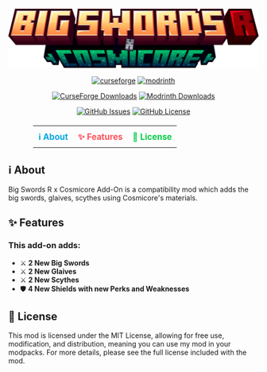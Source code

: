 ![Big Swords R x Cosmicore Logo](https://github.com/Starexify/BigSwordsRxCosmicore/blob/1.21-neo/src/main/resources/bsrxcc_logo.png?raw=true)

<p align="center">
  <a href="https://www.curseforge.com/minecraft/mc-mods/bsrxcc"><img alt="curseforge" height="56" src="https://cdn.jsdelivr.net/npm/@intergrav/devins-badges@3/assets/cozy/available/curseforge_vector.svg"></a>
  <a href="https://modrinth.com/mod/bsrxcc"><img alt="modrinth" height="56" src="https://cdn.jsdelivr.net/npm/@intergrav/devins-badges@3/assets/cozy/available/modrinth_vector.svg"></a>
</p>

<p align="center">
  <a href="https://www.curseforge.com/minecraft/mc-mods/bsrxcc"><img alt="CurseForge Downloads" src="https://img.shields.io/curseforge/dt/1144559?style=for-the-badge&logo=curseforge&color=96000C"></a>
  <a href="https://modrinth.com/mod/bsrxcc"><img alt="Modrinth Downloads" src="https://img.shields.io/modrinth/dt/EIVp5T0t?style=for-the-badge&logo=modrinth&color=96000C"></a>
</p>

<p align="center">
  <a href="https://github.com/Starexify/BigSwordsRxCosmicore/issues"><img alt="GitHub Issues" src="https://img.shields.io/github/issues/Starexify/BigSwordsRxCosmicore?style=for-the-badge&color=96000C"></a>
  <a href="https://github.com/Starexify/BigSwordsRxCosmicore/blob/main/LICENSE"><img alt="GitHub License" src="https://img.shields.io/github/license/Starexify/BigSwordsRxCosmicore?style=for-the-badge&color=96000C"></a>
</p>


<table align="center" style="border-collapse: collapse; margin: 20px auto; width: 80%;">
  <tr>
    <td align="center" style="border: none; padding: 10px;">
      <a href="#%E2%84%B9%EF%B8%8F-about" style="text-decoration: none; color: #00A7E1; font-size: 1.2em; font-weight: bold; transition: color 0.3s ease;">
        ℹ️ About 
      </a>
    </td>
    <td align="center" style="border: none; padding: 10px;">
      <a href="#-features" style="text-decoration: none; color: #FF4F58; font-size: 1.2em; font-weight: bold; transition: color 0.3s ease;">
        ✨ Features
      </a>
    </td>
    <td align="center" style="border: none; padding: 10px;">
      <a href="#-license" style="text-decoration: none; color: #00CC44; font-size: 1.2em; font-weight: bold; transition: color 0.3s ease;">
        📜 License
      </a>
    </td>
  </tr>
</table>


## ℹ️ About

Big Swords R x Cosmicore Add-On is a compatibility mod which adds the big swords, glaives, scythes using Cosmicore's materials.


## ✨ Features

### **This add-on adds:**
- ⚔️️ **2 New Big Swords**
- ⚔️️ **2 New Glaives**
- ⚔️️ **2 New Scythes**
- 🛡️ **4 New Shields with new Perks and Weaknesses**


## 📜 License

This mod is licensed under the MIT License, allowing for free use, modification, and distribution, meaning you can use my mod in your modpacks. For more details, please see the full license included with the mod.
